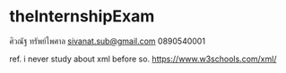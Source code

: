 # theInternshipExam
ศิวณัฐ ทรัพย์ไพศาล sivanat.sub@gmail.com 0890540001

ref.
i never study about xml before so.
https://www.w3schools.com/xml/